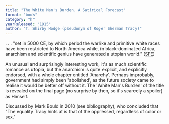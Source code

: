```yaml
---
title: "The White Man's Burden. A Satirical Forecast"
format: "book"
category: "h"
yearReleased: "1915"
author: "T. Shirby Hodge (pseudonym of Roger Sherman Tracy)"
---
```

. . . "set in 5000 CE, by which  period the warlike and primitive white races have been restricted to North  America while, in black-dominated Africa, anarchism and scientific genius have  generated a utopian world." (<a href="http://www.sf-encyclopedia.com/Entry/hodge_t_shirby">SFE</a>)

An unusual and surprisingly interesting work,  it's as much scientific romance as utopia, but the anarchism is quite explicit,  and explicitly endorsed, with a whole chapter entitled 'Anarchy'. Perhaps  improbably, government had simply been 'abolished', as the future society came  to realise it would be better off without it. The 'White Man's Burden' of the  title is revealed on the final page (no surprise by then, so it's scarcely a  spoiler) as Himself.

Discussed by Mark Bould in  2010 (see bibliography), who concluded that "The equality Tracy hints at is that of the oppressed,  regardless of color or sex."
 
